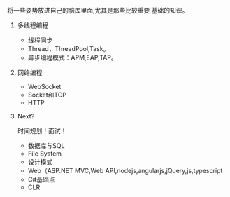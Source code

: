 将一些姿势放进自己的脑库里面,尤其是那些比较重要 基础的知识。

1. 多线程编程

    * 线程同步
    * Thread，ThreadPool,Task。
    * 异步编程模式：APM,EAP,TAP。

2. 网络编程

    * WebSocket
    * Socket和TCP
    * HTTP

3. Next?

    时间规划！面试！
    
    * 数据库与SQL
    * File System 
    * 设计模式 
    * Web（ASP.NET MVC,Web API,nodejs,angularjs,jQuery,js,typescript 
    * C#基础点  
    * CLR

    
